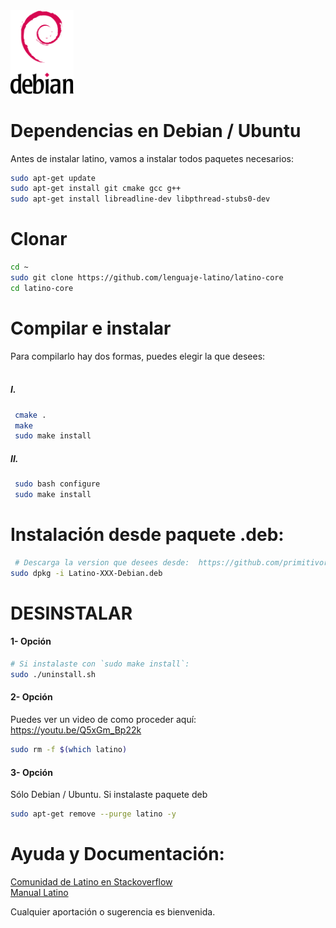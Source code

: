 <img width="20%" src ="https://raw.githubusercontent.com/MelvinG24/Latino/master/.readme/imgs/debian.svg" />

# Dependencias en Debian / Ubuntu
Antes de instalar latino, vamos a instalar todos paquetes necesarios:
```bash
sudo apt-get update
sudo apt-get install git cmake gcc g++
sudo apt-get install libreadline-dev libpthread-stubs0-dev
```

# Clonar
```bash
cd ~
sudo git clone https://github.com/lenguaje-latino/latino-core
cd latino-core
```

# Compilar e instalar
Para compilarlo hay dos formas, puedes elegir la que desees:<br><br>
##### I.
```bash
 cmake .
 make
 sudo make install
 ```

##### II.
```bash
 sudo bash configure
 sudo make install
```

# Instalación desde paquete .deb:
```bash
 # Descarga la version que desees desde:  https://github.com/primitivorm/latino/releases/download/
sudo dpkg -i Latino-XXX-Debian.deb
```

# DESINSTALAR
#### 1- Opción
```bash
# Si instalaste con `sudo make install`:
sudo ./uninstall.sh
```

#### 2- Opción
Puedes ver un video de como proceder aquí: https://youtu.be/Q5xGm_Bp22k
 ```bash
sudo rm -f $(which latino)
 ```

#### 3- Opción
 Sólo Debian / Ubuntu. Si instalaste paquete deb
 ```bash
 sudo apt-get remove --purge latino -y
```

# Ayuda y Documentación:
[Comunidad de Latino en Stackoverflow](https://es.stackoverflow.com/questions/tagged/latino)<br/>
[Manual Latino](http://manual.lenguaje-latino.org/)

Cualquier aportación o sugerencia es bienvenida.